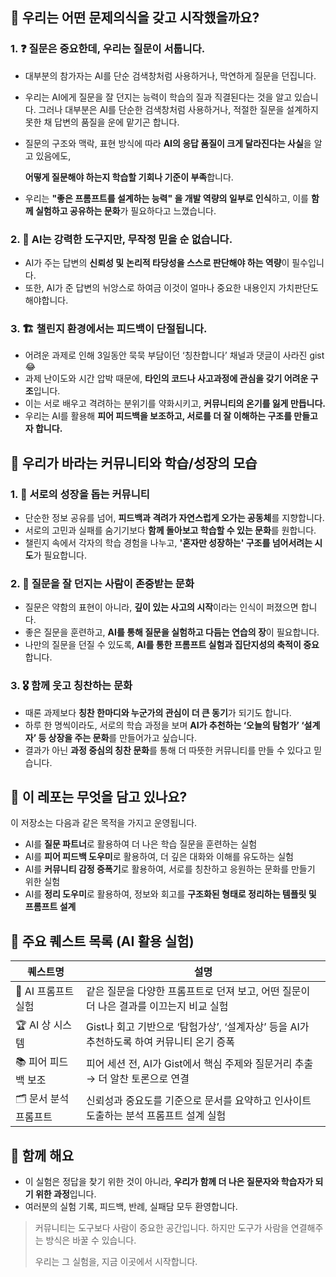 ## 🧠 우리는 어떤 문제의식을 갖고 시작했을까요?

### 1. ❓ **질문은 중요한데, 우리는 질문이 서툽니다.**

- 대부분의 참가자는 AI를 단순 검색창처럼 사용하거나, 막연하게 질문을 던집니다.
- 우리는 AI에게 질문을 잘 던지는 능력이 학습의 질과 직결된다는 것을 알고 있습니다. 그러나 대부분은 AI를 단순한 검색창처럼 사용하거나, 적절한 질문을 설계하지 못한 채 답변의 품질을 운에 맡기곤 합니다.
- 질문의 구조와 맥락, 표현 방식에 따라 **AI의 응답 품질이 크게 달라진다는 사실**을 알고 있음에도,
    
    **어떻게 질문해야 하는지 학습할 기회나 기준이 부족**합니다.
    
- 우리는 **"좋은 프롬프트를 설계하는 능력" 을 개발 역량의 일부로 인식**하고, 이를 **함께 실험하고 공유하는 문화**가 필요하다고 느꼈습니다.

### 2. 🧠 **AI는 강력한 도구지만, 무작정 믿을 순 없습니다.**

- AI가 주는 답변의 **신뢰성 및** **논리적 타당성을 스스로 판단해야 하는 역량**이 필수입니다.
- 또한, AI가 준 답변의 뉘앙스로 하여금 이것이 얼마나 중요한 내용인지 가치판단도 해야합니다.

### 3. 🏗 **챌린지 환경에서는 피드백이 단절됩니다.**

- 어려운 과제로 인해 3일동안 묵묵 부담이던 ‘칭찬합니다’ 채널과 댓글이 사라진 gist 😂
- 과제 난이도와 시간 압박 때문에, **타인의 코드나 사고과정에 관심을 갖기 어려운 구조**입니다.
- 이는 서로 배우고 격려하는 분위기를 약화시키고, **커뮤니티의 온기를 잃게 만듭니다.**
- 우리는 AI를 활용해 **피어 피드백을 보조하고, 서로를 더 잘 이해하는 구조를 만들고자 합니다.**

## 🎯 우리가 바라는 커뮤니티와 학습/성장의 모습

### 1. 🤝 **서로의 성장을 돕는 커뮤니티**

- 단순한 정보 공유를 넘어, **피드백과 격려가 자연스럽게 오가는 공동체**를 지향합니다.
- 서로의 고민과 실패를 숨기기보다 **함께 돌아보고 학습할 수 있는 문화**를 원합니다.
- 챌린지 속에서 각자의 학습 경험을 나누고, **'혼자만 성장하는' 구조를 넘어서려는 시도**가 필요합니다.

### 2. 🧠 **질문을 잘 던지는 사람이 존중받는 문화**

- 질문은 약함의 표현이 아니라, **깊이 있는 사고의 시작**이라는 인식이 퍼졌으면 합니다.
- 좋은 질문을 훈련하고, **AI를 통해 질문을 실험하고 다듬는 연습의 장**이 필요합니다.
- 나만의 질문을 던질 수 있도록, **AI를 통한 프롬프트 실험과 집단지성의 축적이 중요**합니다.

### 3. 🎖 **함께 웃고 칭찬하는 문화**

- 때론 과제보다 **칭찬 한마디와 누군가의 관심이 더 큰 동기**가 되기도 합니다.
- 하루 한 명씩이라도, 서로의 학습 과정을 보며 **AI가 추천하는 ‘오늘의 탐험가’ ‘설계자’ 등 상장을 주는 문화**를 만들어가고 싶습니다.
- 결과가 아닌 **과정 중심의 칭찬 문화**를 통해 더 따뜻한 커뮤니티를 만들 수 있다고 믿습니다.

## 🧪 이 레포는 무엇을 담고 있나요?

이 저장소는 다음과 같은 목적을 가지고 운영됩니다.

- AI를 **질문 파트너**로 활용하여 더 나은 학습 질문을 훈련하는 실험
- AI를 **피어 피드백 도우미**로 활용하여, 더 깊은 대화와 이해를 유도하는 실험
- AI를 **커뮤니티 감정 증폭기**로 활용하여, 서로를 칭찬하고 응원하는 문화를 만들기 위한 실험
- AI를 **정리 도우미**로 활용하여, 정보와 회고를 **구조화된 형태로 정리하는 템플릿 및 프롬프트 설계**

## 🏁 주요 퀘스트 목록 (AI 활용 실험)

| 퀘스트명 | 설명 |
| --- | --- |
| 🧠 AI 프롬프트 실험 | 같은 질문을 다양한 프롬프트로 던져 보고, 어떤 질문이 더 나은 결과를 이끄는지 비교 실험 |
| 🏆 AI 상 시스템 | Gist나 회고 기반으로 ‘탐험가상’, ‘설계자상’ 등을 AI가 추천하도록 하여 커뮤니티 온기 증폭 |
| 📚 피어 피드백 보조 | 피어 세션 전, AI가 Gist에서 핵심 주제와 질문거리 추출 → 더 알찬 토론으로 연결 |
| 🗂 문서 분석 프롬프트 | 신뢰성과 중요도를 기준으로 문서를 요약하고 인사이트 도출하는 분석 프롬프트 설계 실험 |

## 🤝 함께 해요

- 이 실험은 정답을 찾기 위한 것이 아니라, **우리가 함께 더 나은 질문자와 학습자가 되기 위한 과정**입니다.
- 여러분의 실험 기록, 피드백, 반례, 실패담 모두 환영합니다.

> 커뮤니티는 도구보다 사람이 중요한 공간입니다. 하지만 도구가 사람을 연결해주는 방식은 바꿀 수 있습니다.
> 
> 
> 우리는 그 실험을, 지금 이곳에서 시작합니다.
>
